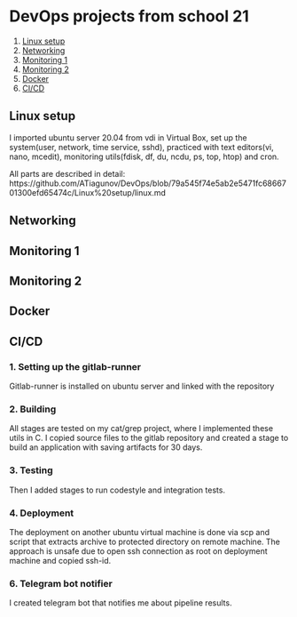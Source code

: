 # DevOps projects from school 21
1. [Linux setup](#linux-setup)
2. [Networking](#networking)
3. [Monitoring 1](#monitoring-1)
4. [Monitoring 2](#monitoring-2)
5. [Docker](#docker)
4. [CI/CD](#cicd)


## Linux setup
<p>I imported ubuntu server 20.04 from vdi in Virtual Box, set up the system(user, network, time service, sshd), practiced with text editors(vi, nano, mcedit), monitoring utils(fdisk, df, du, ncdu,  ps, top, htop) and cron.</p>
All parts are described in detail: https://github.com/ATiagunov/DevOps/blob/79a545f74e5ab2e5471fc6866701300efd65474c/Linux%20setup/linux.md



  


## Networking

## Monitoring 1

## Monitoring 2

## Docker


## CI/CD
### 1. Setting up the gitlab-runner
Gitlab-runner is installed on ubuntu server and linked with the repository
### 2. Building
All stages are tested on my cat/grep project, where I implemented these utils in C.
I copied source files to the gitlab repository and created a stage to build an application with saving artifacts for 30 days.
### 3. Testing
Then I added stages to run codestyle and integration tests.
### 4. Deployment
The deployment on another ubuntu virtual machine is done via scp and script that extracts archive to protected directory on remote machine.
The approach is unsafe due to open ssh connection as root on deployment machine and copied ssh-id.
### 6. Telegram bot notifier
I created telegram bot that notifies me about pipeline results.

